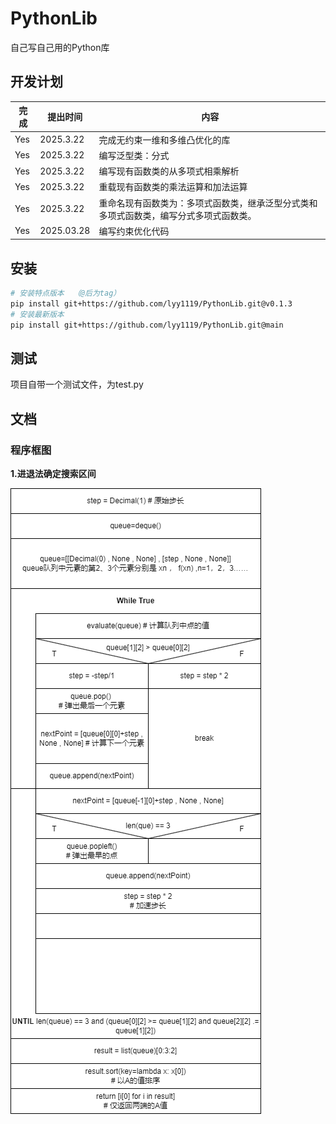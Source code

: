 # PythonLib
自己写自己用的Python库

## 开发计划

|完成|提出时间|内容|
|---|---|---|
|Yes|2025.3.22|完成无约束一维和多维凸优化的库|
|Yes|2025.3.22|编写泛型类：分式|
|Yes|2025.3.22|编写现有函数类的从多项式相乘解析|
|Yes|2025.3.22|重载现有函数类的乘法运算和加法运算|
|Yes|2025.3.22|重命名现有函数类为：多项式函数类，继承泛型分式类和多项式函数类，编写分式多项式函数类。||
|Yes|2025.03.28|编写约束优化代码|

## 安装

```bash
# 安装特点版本  （@后为tag）
pip install git+https://github.com/lyy1119/PythonLib.git@v0.1.3
# 安装最新版本
pip install git+https://github.com/lyy1119/PythonLib.git@main
```

## 测试

项目自带一个测试文件，为test.py  

## 文档

### 程序框图

**1.进退法确定搜索区间**  

![进退法确定搜索区间.drawio](https://raw.githubusercontent.com/lyy1119/Imgs/main/img/进退法确定搜索区间.drawio.png)